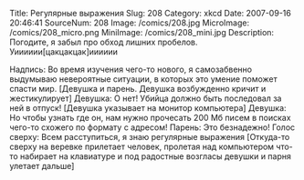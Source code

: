 Title: Регулярные выражения 
Slug: 208 
Category: xkcd 
Date: 2007-09-16 20:46:41 
SourceNum: 208 
Image: /comics/208.jpg 
MicroImage: /comics/208_micro.png 
MiniImage: /comics/208_mini.jpg 
Description: Погодите, я забыл про обход лишних пробелов. Уииииии[цакцакцак]ииииии 

Надпись: Во время изучения чего-то нового, я самозабвенно выдумываю невероятные ситуации, в которых это умение поможет спасти мир.
[Девушка и парень. Девушка возбужденно кричит и жестикулирует]
Девушка: О нет! Убийца должно быть последовал за ней в отпуск!
[Девушка указывает на монитор компьютера]
Девушка: Но чтобы узнать где он, нам нужно прочесать 200 Мб писем в поисках чего-то схожего по формату с адресом!
Парень: Это безнадежно!
Голос сверху: Всем расступиться, я знаю регулярные выражения
[Откуда-то сверху на веревке прилетает человек, пролетая над компьютером что-то набирает на клавиатуре и под радостные возгласы девушки и парня улетает дальше]